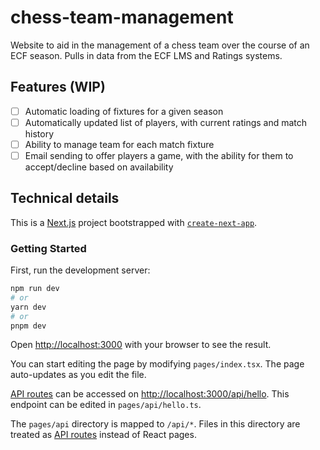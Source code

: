 # chess-team-management
 
Website to aid in the management of a chess team over the course of an ECF season. Pulls in data from the ECF LMS and Ratings systems.

## Features (WIP)

- [ ] Automatic loading of fixtures for a given season
- [ ] Automatically updated list of players, with current ratings and match history
- [ ] Ability to manage team for each match fixture
- [ ] Email sending to offer players a game, with the ability for them to accept/decline based on availability

## Technical details

This is a [Next.js](https://nextjs.org/) project bootstrapped with [`create-next-app`](https://github.com/vercel/next.js/tree/canary/packages/create-next-app).

### Getting Started

First, run the development server:

```bash
npm run dev
# or
yarn dev
# or
pnpm dev
```

Open [http://localhost:3000](http://localhost:3000) with your browser to see the result.

You can start editing the page by modifying `pages/index.tsx`. The page auto-updates as you edit the file.

[API routes](https://nextjs.org/docs/api-routes/introduction) can be accessed on [http://localhost:3000/api/hello](http://localhost:3000/api/hello). This endpoint can be edited in `pages/api/hello.ts`.

The `pages/api` directory is mapped to `/api/*`. Files in this directory are treated as [API routes](https://nextjs.org/docs/api-routes/introduction) instead of React pages.